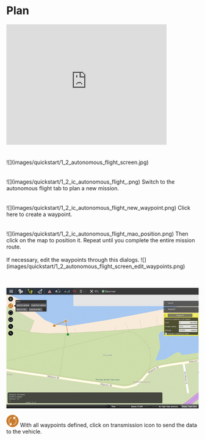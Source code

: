# Plan
<iframe width="420" height="315" src="https://www.youtube.com/embed/CF8_U5OI4eI" frameborder="0" allowfullscreen></iframe>
<br>
<br>
<br>
![](images/quickstart/1_2_autonomous_flight_screen.jpg)
<br>
<br>
<br>
![](images/quickstart/1_2_ic_autonomous_flight_.png) Switch to the autonomous flight tab to plan a new mission.
<br>
<br>
<br>
![](images/quickstart/1_2_ic_autonomous_flight_new_waypoint.png) Click here to create a waypoint.
<br>
<br>
<br>
![](images/quickstart/1_2_ic_autonomous_flight_mao_position.png) Then click on the map to position it. Repeat until you complete the entire mission route.
<br>
<br>
If necessary, edit the waypoints through this dialogs.
![](images/quickstart/1_2_autonomous_flight_screen_edit_waypoints.png)
<br>
<br>
<br>

![](images/quickstart/1_2_autonomous_flight_screen_send_to_vehicle.jpg)

![](images/quickstart/1_2_ic_autonomous_flight_screen_send_to_vehicle.png) With all waypoints defined, click on transmission icon to send the data to the vehicle.
